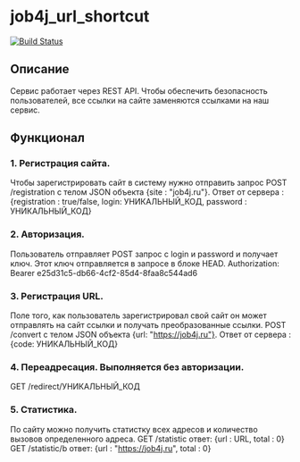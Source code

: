 # job4j_url_shortcut
[![Build Status](https://app.travis-ci.com/hasover/job4j_url_shortcut.svg?branch=master)](https://app.travis-ci.com/hasover/job4j_url_shortcut)

## Описание
Сервис работает через REST API. Чтобы обеспечить безопасность пользователей, все ссылки на сайте заменяются ссылками на наш сервис.

## Функционал

### 1. Регистрация сайта.
Чтобы зарегистрировать сайт в систему нужно отправить запрос POST /registration c телом JSON объекта {site : "job4j.ru"}.
Ответ от сервера : {registration : true/false, login: УНИКАЛЬНЫЙ_КОД, password : УНИКАЛЬНЫЙ_КОД}

### 2. Авторизация.
Пользователь отправляет POST запрос с login и password и получает ключ.
Этот ключ отправляется в запросе в блоке HEAD.
Authorization: Bearer e25d31c5-db66-4cf2-85d4-8faa8c544ad6

### 3. Регистрация URL.
Поле того, как пользователь зарегистрировал свой сайт он может отправлять на сайт ссылки и получать преобразованные ссылки.
POST /convert c телом JSON объекта {url: "https://job4j.ru"}.
Ответ от сервера : {code: УНИКАЛЬНЫЙ_КОД}

### 4. Переадресация. Выполняется без авторизации. 
GET /redirect/УНИКАЛЬНЫЙ_КОД

### 5. Статистика.
По сайту можно получить статистку всех адресов и количество вызовов определенного адреса.
GET /statistic  ответ: {url : URL, total : 0}
GET /statistic/b ответ: {url : "https://job4j.ru", total : 0}









